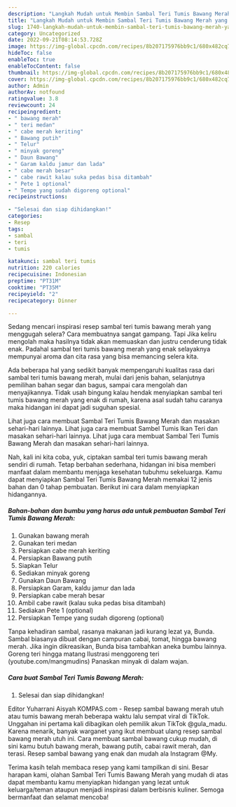 ```yaml
---
description: "Langkah Mudah untuk Membin Sambal Teri Tumis Bawang Merah yang Lezat"
title: "Langkah Mudah untuk Membin Sambal Teri Tumis Bawang Merah yang Lezat"
slug: 1740-langkah-mudah-untuk-membin-sambal-teri-tumis-bawang-merah-yang-lezat
category: Uncategorized
date: 2022-09-21T08:14:53.728Z
image: https://img-global.cpcdn.com/recipes/8b207175976bb9c1/680x482cq70/sambal-teri-tumis-bawang-merah-foto-resep-utama.jpg
hideToc: false
enableToc: true
enableTocContent: false
thumbnail: https://img-global.cpcdn.com/recipes/8b207175976bb9c1/680x482cq70/sambal-teri-tumis-bawang-merah-foto-resep-utama.jpg
cover: https://img-global.cpcdn.com/recipes/8b207175976bb9c1/680x482cq70/sambal-teri-tumis-bawang-merah-foto-resep-utama.jpg
author: Admin
authorAv: notfound
ratingvalue: 3.8
reviewcount: 24
recipeingredient:
- " bawang merah"
- " teri medan"
- " cabe merah keriting"
- " Bawang putih"
- " Telur"
- " minyak goreng"
- " Daun Bawang"
- " Garam kaldu jamur dan lada"
- " cabe merah besar"
- " cabe rawit kalau suka pedas bisa ditambah"
- " Pete 1 optional"
- " Tempe yang sudah digoreng optional"
recipeinstructions:

- "Selesai dan siap dihidangkan!"
categories:
- Resep
tags:
- sambal
- teri
- tumis

katakunci: sambal teri tumis 
nutrition: 220 calories
recipecuisine: Indonesian
preptime: "PT31M"
cooktime: "PT35M"
recipeyield: "2"
recipecategory: Dinner

---
```



Sedang mencari inspirasi resep sambal teri tumis bawang merah yang menggugah selera? Cara membuatnya sangat gampang. Tapi Jika keliru mengolah maka hasilnya tidak akan memuaskan dan justru cenderung tidak enak. Padahal sambal teri tumis bawang merah yang enak selayaknya mempunyai aroma dan cita rasa yang bisa memancing selera kita.


Ada beberapa hal yang sedikit banyak mempengaruhi kualitas rasa dari sambal teri tumis bawang merah, mulai dari jenis bahan, selanjutnya pemilihan bahan segar dan bagus, sampai cara mengolah dan menyajikannya. Tidak usah bingung kalau hendak menyiapkan sambal teri tumis bawang merah yang enak di rumah, karena asal sudah tahu caranya maka hidangan ini dapat jadi suguhan spesial.

Lihat juga cara membuat Sambal Teri Tumis Bawang Merah dan masakan sehari-hari lainnya. Lihat juga cara membuat Sambel Tumis Ikan Teri dan masakan sehari-hari lainnya. Lihat juga cara membuat Sambal Teri Tumis Bawang Merah dan masakan sehari-hari lainnya.


Nah, kali ini kita coba, yuk, ciptakan sambal teri tumis bawang merah sendiri di rumah. Tetap berbahan sederhana, hidangan ini bisa memberi manfaat dalam membantu menjaga kesehatan tubuhmu sekeluarga. Kamu dapat menyiapkan Sambal Teri Tumis Bawang Merah memakai 12 jenis bahan dan 0 tahap pembuatan. Berikut ini cara dalam menyiapkan hidangannya.

<!--inarticleads1-->

##### Bahan-bahan dan bumbu yang harus ada untuk pembuatan Sambal Teri Tumis Bawang Merah:

1. Gunakan  bawang merah
1. Gunakan  teri medan
1. Persiapkan  cabe merah keriting
1. Persiapkan  Bawang putih
1. Siapkan  Telur
1. Sediakan  minyak goreng
1. Gunakan  Daun Bawang
1. Persiapkan  Garam, kaldu jamur dan lada
1. Persiapkan  cabe merah besar
1. Ambil  cabe rawit (kalau suka pedas bisa ditambah)
1. Sediakan  Pete 1 (optional)
1. Persiapkan  Tempe yang sudah digoreng (optional)


Tanpa kehadiran sambal, rasanya makanan jadi kurang lezat ya, Bunda. Sambal biasanya dibuat dengan campuran cabai, tomat, hingga bawang merah. Jika ingin dikreasikan, Bunda bisa tambahkan aneka bumbu lainnya. Goreng teri hingga matang Ilustrasi menggoreng teri (youtube.com/mangmudins) Panaskan minyak di dalam wajan. 

<!--inarticleads2-->

##### Cara buat Sambal Teri Tumis Bawang Merah:


1. Selesai dan siap dihidangkan!

Editor Yuharrani Aisyah KOMPAS.com - Resep sambal bawang merah utuh atau tumis bawang merah beberapa waktu lalu sempat viral di TikTok. Unggahan ini pertama kali dibagikan oleh pemilik akun TikTok @gula_madu. Karena menarik, banyak warganet yang ikut membuat ulang resep sambal bawang merah utuh ini. Cara membuat sambal bawang cukup mudah, di sini kamu butuh bawang merah, bawang putih, cabai rawit merah, dan terasi. Resep sambal bawang yang enak dan mudah ala Instagram @My. 

Terima kasih telah membaca resep yang kami tampilkan di sini. Besar harapan kami, olahan Sambal Teri Tumis Bawang Merah yang mudah di atas dapat membantu kamu menyiapkan hidangan yang lezat untuk keluarga/teman ataupun menjadi inspirasi dalam berbisnis kuliner. Semoga bermanfaat dan selamat mencoba!
